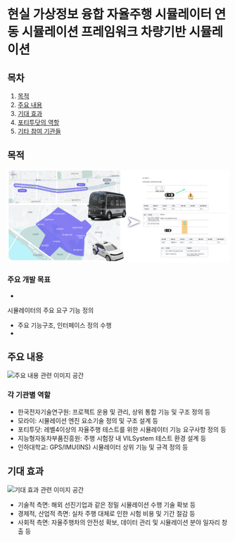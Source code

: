 
# 현실 가상정보 융합 자율주행 시뮬레이터 연동 시뮬레이션 프레임워크 차량기반 시뮬레이션

## 목차
1. [목적](#목적)
2. [주요 내용](#주요-내용)
3. [기대 효과](#기대-효과)
4. [포티투닷의 역할](#포티투닷의-역할)
5. [기타 참여 기관들](#기타-참여-기관들)

## 목적
![목적 관련 이미지 공간](./assets/generating_scenario.png)

### 주요 개발 목표
* 
시뮬레이터의 주요 요구 기능 정의
* 주요 기능구조, 인터페이스 정의 수행
* 


## 주요 내용
![주요 내용 관련 이미지 공간](#)
 
### 각 기관별 역할
*   한국전자기술연구원: 프로젝트 운용 및 관리, 상위 통합 기능 및 구조 정의 등
*   모라이: 시뮬레이션 엔진 요소기술 정의 및 구조 설계 등
*   포티투닷: 레벨4이상의 자율주행 테스트를 위한 시뮬레이터 기능 요구사항 정의 등
*   지능형자동차부품진흥원: 주행 시험장 내 VILSystem 테스트 환경 설계 등
*   인하대학교: GPS/IMU(INS) 시뮬레이터 상위 기능 및 규격 정의 등


## 기대 효과
![기대 효과 관련 이미지 공간](#)

* 기술적 측면: 해외 선진기업과 같은 정밀 시뮬레이션 수행 기술 확보 등
* 경제적, 산업적 측면: 실차 주행 대체로 인한 시험 비용 및 기간 절감 등
* 사회적 측면: 자율주행차의 안전성 확보, 데이터 관리 및 시뮬레이션 분야 일자리 창출 등
